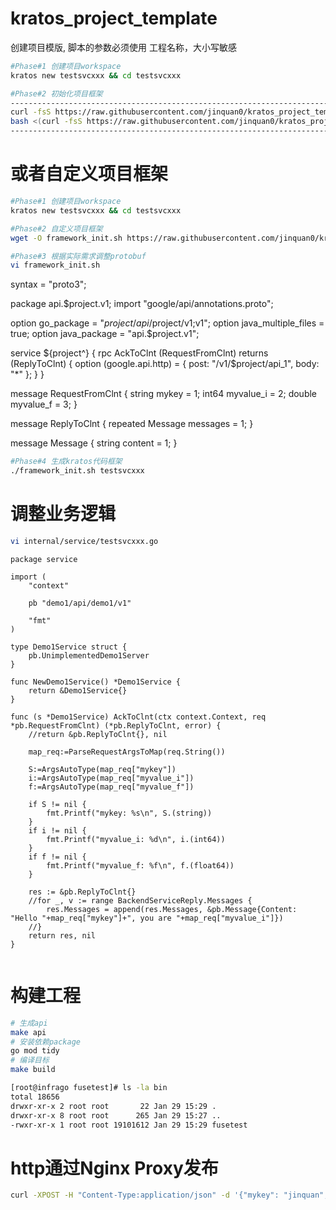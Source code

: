 # kratos_project_template
创建项目模版,
脚本的参数必须使用 工程名称，大小写敏感
```bash
#Phase#1 创建项目workspace
kratos new testsvcxxx && cd testsvcxxx

#Phase#2 初始化项目框架
---------------------------------------------------------------------------------------------------------------------------
curl -fsS https://raw.githubusercontent.com/jinquan0/kratos_project_template/main/kratos_init2.sh | bash -s testsvcxxx
bash <(curl -fsS https://raw.githubusercontent.com/jinquan0/kratos_project_template/main/main_init.sh) testsvcxxx
---------------------------------------------------------------------------------------------------------------------------
```

# 或者自定义项目框架
```bash
#Phase#1 创建项目workspace
kratos new testsvcxxx && cd testsvcxxx

#Phase#2 自定义项目框架
wget -O framework_init.sh https://raw.githubusercontent.com/jinquan0/kratos_project_template/main/framework_init.sh && chmod 755 framework_init.sh

#Phase#3 根据实际需求调整protobuf
vi framework_init.sh
```

syntax = "proto3";

package api.$project.v1;
import "google/api/annotations.proto";

option go_package = "$project/api/$project/v1;v1";
option java_multiple_files = true;
option java_package = "api.$project.v1";

service ${project^} {
    rpc AckToClnt  (RequestFromClnt) returns (ReplyToClnt)  {
        option (google.api.http) = {
                post: "/v1/$project/api_1",
                body: "*"
        };
    }
}

message RequestFromClnt {
    string mykey = 1; 
    int64 myvalue_i = 2;
    double myvalue_f = 3;
}

message ReplyToClnt {
  repeated Message messages = 1;
}

message Message {
  string content = 1;
}


```bash
#Phase#4 生成kratos代码框架
./framework_init.sh testsvcxxx
```
# 调整业务逻辑
```bash
vi internal/service/testsvcxxx.go
```
```golang
package service

import (
	"context"

	pb "demo1/api/demo1/v1"

	"fmt"
)

type Demo1Service struct {
	pb.UnimplementedDemo1Server
}

func NewDemo1Service() *Demo1Service {
	return &Demo1Service{}
}

func (s *Demo1Service) AckToClnt(ctx context.Context, req *pb.RequestFromClnt) (*pb.ReplyToClnt, error) {
	//return &pb.ReplyToClnt{}, nil

	map_req:=ParseRequestArgsToMap(req.String())

	S:=ArgsAutoType(map_req["mykey"])
	i:=ArgsAutoType(map_req["myvalue_i"])
	f:=ArgsAutoType(map_req["myvalue_f"])
	
	if S != nil {
		fmt.Printf("mykey: %s\n", S.(string))
	}
	if i != nil {
		fmt.Printf("myvalue_i: %d\n", i.(int64))
	}
	if f != nil {
		fmt.Printf("myvalue_f: %f\n", f.(float64))
	}

	res := &pb.ReplyToClnt{}
	//for _, v := range BackendServiceReply.Messages {
		res.Messages = append(res.Messages, &pb.Message{Content: "Hello "+map_req["mykey"]+", you are "+map_req["myvalue_i"]})
	//}
	return res, nil
}


```
# 构建工程
```bash
# 生成api
make api
# 安装依赖package
go mod tidy
# 编译目标
make build

[root@infrago fusetest]# ls -la bin
total 18656
drwxr-xr-x 2 root root       22 Jan 29 15:29 .
drwxr-xr-x 8 root root      265 Jan 29 15:27 ..
-rwxr-xr-x 1 root root 19101612 Jan 29 15:29 fusetest
```

# http通过Nginx Proxy发布
```bash
curl -XPOST -H "Content-Type:application/json" -d '{"mykey": "jinquan", "myvalue": 18}' -k https://fuse-test.supor.com/v1/demo0/post_kv
```

